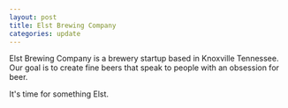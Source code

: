 ```yaml
---
layout: post
title: Elst Brewing Company
categories: update
---
```


Elst Brewing Company is a brewery startup based in Knoxville Tennessee.  Our goal is to create fine beers that speak to people with an obsession for beer.

It's time for something Elst.

